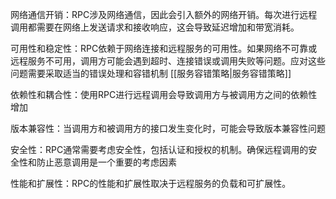 网络通信开销：RPC涉及网络通信，因此会引入额外的网络开销。每次进行远程调用都需要在网络上发送请求和接收响应，这会导致延迟增加和带宽消耗。

可用性和稳定性：RPC依赖于网络连接和远程服务的可用性。如果网络不可靠或远程服务不可用，调用方可能会遇到超时、连接错误或调用失败等问题。应对这些问题需要采取适当的错误处理和容错机制  [[服务容错策略|服务容错策略]]


依赖性和耦合性：使用RPC进行远程调用会导致调用方与被调用方之间的依赖性增加

版本兼容性：当调用方和被调用方的接口发生变化时，可能会导致版本兼容性问题

安全性：RPC通常需要考虑安全性，包括认证和授权的机制。确保远程调用的安全性和防止恶意调用是一个重要的考虑因素


性能和扩展性：RPC的性能和扩展性取决于远程服务的负载和可扩展性。
